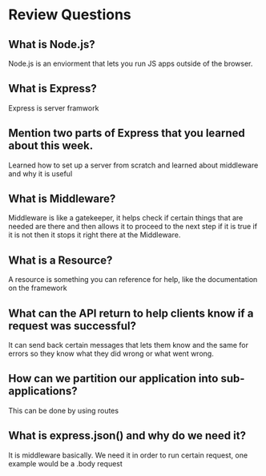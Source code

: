 # Review Questions

## What is Node.js?
Node.js is an enviorment that lets you run JS apps outside of the browser.

## What is Express?
Express is server framwork

## Mention two parts of Express that you learned about this week.
Learned how to set up a server from scratch and learned about middleware and why it is useful

## What is Middleware?
Middleware is like a gatekeeper, it helps check if certain things that are needed are there and then allows it to proceed to the next step if it is true if it is not then it stops it right there at the Middleware.

## What is a Resource?
A resource is something you can reference for help, like the documentation on the framework

## What can the API return to help clients know if a request was successful?
It can send back certain messages that lets them know and the same for errors so they know what they did wrong or what went wrong.

## How can we partition our application into sub-applications?
This can be done by using routes

## What is express.json() and why do we need it?
It is middleware basically.
We need it in order to run certain request,
one example would be a .body request
